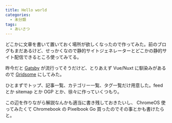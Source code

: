 ```yaml
---
title: Hello world
categories:
  - 未分類
tags:
  - あいさつ
---
```


どこかに文章を書いて置いておく場所が欲しくなったので作ってみた。前のブログもまだあるけど、せっかくなので静的サイトジェネレーターとどこかの静的サイト配信できるところ使ってみてる。

昨今だと [Gatsby](https://www.gatsbyjs.org/) が流行ってそうだけど、とりあえず Vue/Nuxt に馴染みがあるので [Gridsome](https://gridsome.org/) にしてみた。

ひとまずでトップ、記事一覧、カテゴリー一覧、タグ一覧だけ用意した。feed とか sitemap とか OGP とか、徐々に作っていくつもり。

この辺を作りながら解説なんかも適当に書き残しておきたいし、 ChromeOS 使ってみたくて Chromebook の Pixelbook Go 買ったのでその事とかも書けたらと。
